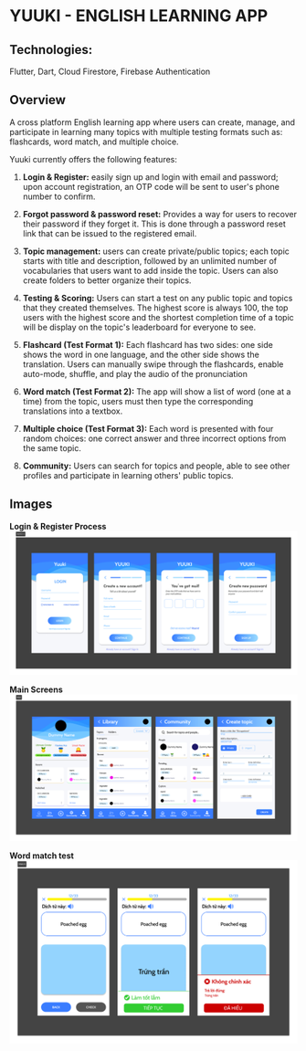 YUUKI - ENGLISH LEARNING APP
=======

Technologies:
-----------
Flutter, Dart, Cloud Firestore, Firebase Authentication

Overview
-----------
A cross platform English learning app where users can create, manage, and participate in learning many topics with multiple testing formats such as: flashcards, word match, and multiple choice.

Yuuki currently offers the following features:
1. **Login & Register:** easily sign up and login with email and password; upon account registration, an OTP code will be sent to user's phone number to confirm. 

2. **Forgot password & password reset:** Provides a way for users to recover their password if they forget it. This is done through a password reset link that can be issued to the registered email.

3. **Topic management:** users can create private/public topics; each topic starts with title and description, followed by an unlimited number of vocabularies that users want to add inside the topic. Users can also create folders to better organize their topics.

4. **Testing & Scoring:** Users can start a test on any public topic and topics that they created themselves. The highest score is always 100, the top users with the highest score and the shortest completion time of a topic will be display on the topic's leaderboard  for everyone to see.

4. **Flashcard (Test Format 1):** Each flashcard has two sides: one side shows the word in one language, and the other side shows the translation. Users can manually swipe through the flashcards, enable auto-mode, shuffle, and play the audio of the pronunciation

5. **Word match (Test Format 2):** The app will show a list of word (one at a time) from the topic, users must then type the corresponding translations into a textbox.

6. **Multiple choice (Test Format 3):** Each word is presented with four random choices: one correct answer and three incorrect options from the same topic.

7. **Community:** Users can search for topics and people, able to see other profiles and participate in learning others' public topics.

Images
-----------
**Login & Register Process**
![Login & Register](./assets/images/designs/Register.png)

**Main Screens**
![Main screens](./assets/images/designs/Main.png)

**Word match test**
![word match](./assets/images/designs/Match.png)